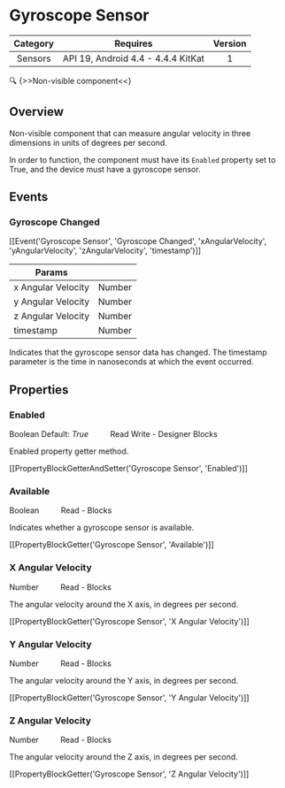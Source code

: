 # Gyroscope Sensor

| Category | Requires | Version |
|:--------:|:-------:|:--------:|
|Sensors|API 19, Android 4.4 - 4.4.4 KitKat|1|

:mag: {>>Non-visible component<<}

## Overview

Non-visible component that can measure angular velocity in three dimensions in units of degrees per second.

In order to function, the component must have its `` Enabled `` property set to True, and the device must have a gyroscope sensor.

## Events

### Gyroscope Changed

[[Event('Gyroscope Sensor', 'Gyroscope Changed', 'xAngularVelocity', 'yAngularVelocity', 'zAngularVelocity', 'timestamp')]]

| Params | []() |
|--------|------|
|x Angular Velocity|Number|
|y Angular Velocity|Number|
|z Angular Velocity|Number|
|timestamp|Number|


Indicates that the gyroscope sensor data has changed. The timestamp parameter is the time in nanoseconds at which the event occurred.

## Properties

### Enabled

<span class="chip chip-boolean">Boolean</span> <span class="chip chip-boolean">Default: <i>True</i></span>&nbsp;&nbsp;&nbsp;&nbsp;&nbsp;&nbsp;&nbsp;&nbsp;&nbsp;&nbsp;<span class="chip chip-rw">Read</span> <span class="chip chip-rw">Write</span> - <span class="chip chip-bd">Designer</span> <span class="chip chip-bd">Blocks</span> 

Enabled property getter method.

[[PropertyBlockGetterAndSetter('Gyroscope Sensor', 'Enabled')]]

### Available

<span class="chip chip-boolean">Boolean</span>&nbsp;&nbsp;&nbsp;&nbsp;&nbsp;&nbsp;&nbsp;&nbsp;&nbsp;&nbsp;<span class="chip chip-rw">Read</span> - <span class="chip chip-bd">Blocks</span> 

Indicates whether a gyroscope sensor is available.

[[PropertyBlockGetter('Gyroscope Sensor', 'Available')]]

### X Angular Velocity

<span class="chip chip-number">Number</span>&nbsp;&nbsp;&nbsp;&nbsp;&nbsp;&nbsp;&nbsp;&nbsp;&nbsp;&nbsp;<span class="chip chip-rw">Read</span> - <span class="chip chip-bd">Blocks</span> 

The angular velocity around the X axis, in degrees per second.

[[PropertyBlockGetter('Gyroscope Sensor', 'X Angular Velocity')]]

### Y Angular Velocity

<span class="chip chip-number">Number</span>&nbsp;&nbsp;&nbsp;&nbsp;&nbsp;&nbsp;&nbsp;&nbsp;&nbsp;&nbsp;<span class="chip chip-rw">Read</span> - <span class="chip chip-bd">Blocks</span> 

The angular velocity around the Y axis, in degrees per second.

[[PropertyBlockGetter('Gyroscope Sensor', 'Y Angular Velocity')]]

### Z Angular Velocity

<span class="chip chip-number">Number</span>&nbsp;&nbsp;&nbsp;&nbsp;&nbsp;&nbsp;&nbsp;&nbsp;&nbsp;&nbsp;<span class="chip chip-rw">Read</span> - <span class="chip chip-bd">Blocks</span> 

The angular velocity around the Z axis, in degrees per second.

[[PropertyBlockGetter('Gyroscope Sensor', 'Z Angular Velocity')]]